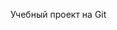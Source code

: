 Учебный проект на Git
<div id="header" align="center">
  <a href="https://github-readme-stats.vercel.app/api?username=KozyrevaSvetlana&show_icons=true&theme=radical">
</div>
